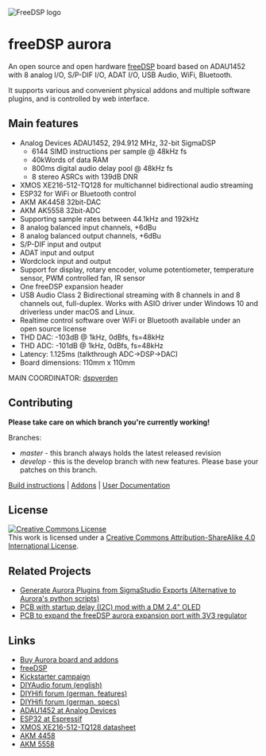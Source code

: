 ![FreeDSP logo](https://github.com/freeDSP/WIKI-AND-GENERAL-TOPICS/raw/master/LOGOs/freeDSP/freeDSP%20LOGO/freeDSP_LOGO.png)

# freeDSP aurora

An open source and open hardware [freeDSP](https://freedsp.github.io) board based on ADAU1452 with 8 analog I/O, S/P-DIF I/O, ADAT I/O, USB Audio, WiFi, Bluetooth.

It supports various and convenient physical addons and multiple software plugins, and is controlled by web interface.


## Main features

* Analog Devices ADAU1452, 294.912 MHz, 32-bit SigmaDSP
	* 6144 SIMD instructions per sample @ 48kHz fs
	* 40kWords of data RAM
	* 800ms digital audio delay pool @ 48kHz fs
	* 8 stereo ASRCs with 139dB DNR
* XMOS XE216-512-TQ128 for multichannel bidirectional audio streaming
* ESP32 for WiFi or Bluetooth control
* AKM AK4458 32bit-DAC
* AKM AK5558 32bit-ADC
* Supporting sample rates between 44.1kHz and 192kHz
* 8 analog balanced input channels, +6dBu
* 8 analog balanced output channels, +6dBu
* S/P-DIF input and output
* ADAT input and output
* Wordclock input and output
* Support for display, rotary encoder, volume potentiometer, temperature sensor, PWM controlled fan, IR sensor
* One freeDSP expansion header
* USB Audio Class 2 Bidirectional streaming with 8 channels in and 8 channels out, full-duplex. Works with ASIO driver under Windows 10 and driverless under macOS and Linux.
* Realtime control software over WiFi or Bluetooth available under an open source license
* THD DAC: -103dB @ 1kHz, 0dBfs, fs=48kHz
* THD ADC: -101dB @ 1kHz, 0dBfs, fs=48kHz
* Latency: 1.125ms (talkthrough ADC->DSP->DAC)
* Board dimensions: 110mm x 110mm

MAIN COORDINATOR: [dspverden](https://github.com/dspverden)


## Contributing

**Please take care on which branch you're currently working!**

Branches:

- *master* - this branch always holds the latest released revision
- *develop* - this is the develop branch with new features. Please base your patches on this branch.

[Build instructions](BUILDING.md) | [Addons](ADDONS/README.md) | [User Documentation](DOCUMENTATION/)


## License
<a rel="license" href="http://creativecommons.org/licenses/by-sa/4.0/"><img alt="Creative Commons License" style="border-width:0" src="https://i.creativecommons.org/l/by-sa/4.0/88x31.png" /></a><br />This work is licensed under a <a rel="license" href="http://creativecommons.org/licenses/by-sa/4.0/">Creative Commons Attribution-ShareAlike 4.0 International License</a>.

## Related Projects
- [Generate Aurora Plugins from SigmaStudio Exports (Alternative to Aurora's python scripts)](https://github.com/archi/aurora-tool)
- [PCB with startup delay (I2C) mod with a DM 2.4" OLED](https://github.com/Ca-Wi/freeDSP-aurora-extension-i2c-mod-display)
- [PCB to expand the freeDSP aurora expansion port with 3V3 regulator](https://github.com/Ca-Wi/freeDSP-aurora-expansion-port-extender)


## Links

- [Buy Aurora board and addons](https://auverdion.de/)
- [freeDSP](https://freedsp.github.io)
- [Kickstarter campaign](https://www.kickstarter.com/projects/auverdion/freedsp-aurora-dsp)
- [DIYAudio forum (english)](https://www.diyaudio.com/forums/digital-line-level/334055-freedsp-aurora-dsp-8-os-usb-audio-dif-adat-bluetooth-wifi-contro.html)
- [DIYHifi forum (german, features)](https://www.diy-hifi-forum.eu/forum/showthread.php?18572-freeDSP-aurora-Der-Feature-Thread)
- [DIYHifi forum (german, specs)](https://www.diy-hifi-forum.eu/forum/showthread.php?15019-Verst%E4rkermodul-mit-DSP-600W-1-4Kan%E4le-low-budget-high-quality&p=249786&viewfull=1#post249786)
- [ADAU1452 at Analog Devices](https://www.analog.com/en/products/adau1452.html)
- [ESP32 at Espressif](https://www.espressif.com/en/products/socs/esp32/overview)
- [XMOS XE216-512-TQ128 datasheet](https://www.xmos.com/file/xe216-512-tq128-datasheet)
- [AKM 4458](https://www.akm.com/us/en/products/audio/audio-dac/ak4458vn/)
- [AKM 5558](https://www.akm.com/us/en/products/audio/audio-adc/ak5558vn/)

